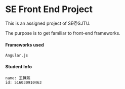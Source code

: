 # SE Front End Project

This is an assigned project of SE@SJTU.

The purpose is to get familiar to front-end frameworks.

#### Frameworks used
    Angular.js

#### Student Info

    name: 王韡熙
    id: 516030910463
